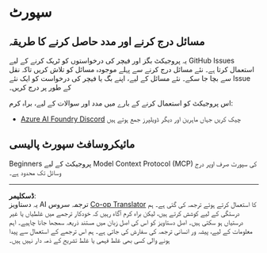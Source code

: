 <!--
CO_OP_TRANSLATOR_METADATA:
{
  "original_hash": "368870f8ab79f903ad80b6a985829516",
  "translation_date": "2025-09-17T16:49:50+00:00",
  "source_file": "SUPPORT.md",
  "language_code": "ur"
}
-->
# سپورٹ

## مسائل درج کرنے اور مدد حاصل کرنے کا طریقہ  

یہ پروجیکٹ بگز اور فیچر کی درخواستوں کو ٹریک کرنے کے لیے GitHub Issues استعمال کرتا ہے۔ نئے مسائل درج کرنے سے پہلے موجودہ مسائل کو تلاش کریں تاکہ نقل سے بچا جا سکے۔ نئے مسائل کے لیے، اپنے بگ یا فیچر کی درخواست کو ایک نئے Issue کے طور پر درج کریں۔

اس پروجیکٹ کو استعمال کرنے کے بارے میں مدد اور سوالات کے لیے، براہ کرم:
- [Azure AI Foundry Discord](https://discord.com/invite/ByRwuEEgH4) چیک کریں جہاں ماہرین اور دیگر ڈویلپرز جمع ہوتے ہیں

## مائیکروسافٹ سپورٹ پالیسی  

Beginners پروجیکٹ کے لیے Model Context Protocol (MCP) کی سپورٹ صرف اوپر درج وسائل تک محدود ہے۔

---

**ڈسکلیمر**:  
یہ دستاویز AI ترجمہ سروس [Co-op Translator](https://github.com/Azure/co-op-translator) کا استعمال کرتے ہوئے ترجمہ کی گئی ہے۔ ہم درستگی کے لیے کوشش کرتے ہیں، لیکن براہ کرم آگاہ رہیں کہ خودکار ترجمے میں غلطیاں یا غیر درستیاں ہو سکتی ہیں۔ اصل دستاویز کو اس کی اصل زبان میں مستند ذریعہ سمجھا جانا چاہیے۔ اہم معلومات کے لیے، پیشہ ور انسانی ترجمہ کی سفارش کی جاتی ہے۔ ہم اس ترجمے کے استعمال سے پیدا ہونے والی کسی بھی غلط فہمی یا غلط تشریح کے ذمہ دار نہیں ہیں۔